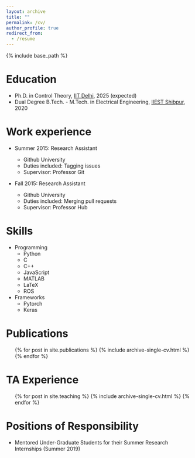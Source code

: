 ```yaml
---
layout: archive
title: ""
permalink: /cv/
author_profile: true
redirect_from:
  - /resume
---
```


{% include base_path %}

Education
======

* Ph.D. in Control Theory, [IIT Delhi](https://home.iitd.ac.in/), 2025 (expected)
* Dual Degree B.Tech. - M.Tech. in Electrical Engineering, [IIEST Shibpur](https://www.iiests.ac.in/), 2020

Work experience
======
* Summer 2015: Research Assistant
  * Github University
  * Duties included: Tagging issues
  * Supervisor: Professor Git

* Fall 2015: Research Assistant
  * Github University
  * Duties included: Merging pull requests
  * Supervisor: Professor Hub
  
Skills
======
* Programming 
  * Python 
  * C
  * C++ 
  * JavaScript
  * MATLAB 
  * LaTeX 
  * ROS
* Frameworks
  * Pytorch
  * Keras

Publications
======
  <ul>{% for post in site.publications %}
    {% include archive-single-cv.html %}
  {% endfor %}</ul>
  
<!-- Talks
======
  <ul>{% for post in site.talks %}
    {% include archive-single-talk-cv.html %}
  {% endfor %}</ul> -->
  
TA Experience
======
  <ul>{% for post in site.teaching %}
    {% include archive-single-cv.html %}
  {% endfor %}</ul>
  
Positions of Responsibility
======
* Mentored Under-Graduate Students for their Summer Research Internships
(Summer 2019)
